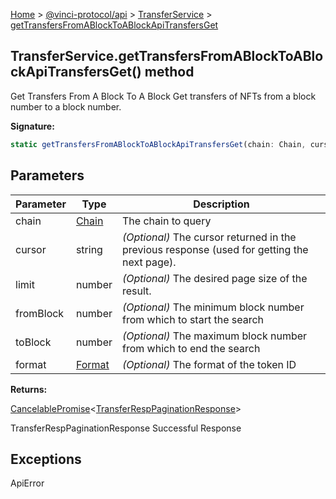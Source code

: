 [Home](./index.md) &gt; [@vinci-protocol/api](./api.md) &gt; [TransferService](./api.transferservice.md) &gt; [getTransfersFromABlockToABlockApiTransfersGet](./api.transferservice.gettransfersfromablocktoablockapitransfersget.md)

## TransferService.getTransfersFromABlockToABlockApiTransfersGet() method

Get Transfers From A Block To A Block Get transfers of NFTs from a block number to a block number.

<b>Signature:</b>

```typescript
static getTransfersFromABlockToABlockApiTransfersGet(chain: Chain, cursor?: string, limit?: number, fromBlock?: number, toBlock?: number, format?: Format): CancelablePromise<TransferRespPaginationResponse>;
```

## Parameters

| Parameter | Type                      | Description                                                                                      |
| --------- | ------------------------- | ------------------------------------------------------------------------------------------------ |
| chain     | [Chain](./api.chain.md)   | The chain to query                                                                               |
| cursor    | string                    | <i>(Optional)</i> The cursor returned in the previous response (used for getting the next page). |
| limit     | number                    | <i>(Optional)</i> The desired page size of the result.                                           |
| fromBlock | number                    | <i>(Optional)</i> The minimum block number from which to start the search                        |
| toBlock   | number                    | <i>(Optional)</i> The maximum block number from which to end the search                          |
| format    | [Format](./api.format.md) | <i>(Optional)</i> The format of the token ID                                                     |

<b>Returns:</b>

[CancelablePromise](./api.cancelablepromise.md)<!-- -->&lt;[TransferRespPaginationResponse](./api.transferresppaginationresponse.md)<!-- -->&gt;

TransferRespPaginationResponse Successful Response

## Exceptions

ApiError
